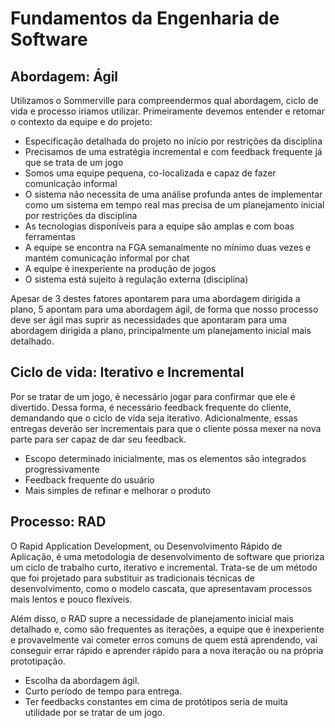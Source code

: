 # Fundamentos da Engenharia de Software

## Abordagem: Ágil
Utilizamos o Sommerville para compreendermos qual abordagem, ciclo de vida e processo iriamos utilizar. Primeiramente devemos entender e retomar o contexto da equipe e do projeto:

- Especificação detalhada do projeto no início por restrições da disciplina
- Precisamos de uma estratégia incremental e com feedback frequente já que se trata de um jogo
- Somos uma equipe pequena, co-localizada e capaz de fazer comunicação informal
- O sistema não necessita de uma análise profunda antes de implementar como um sistema em tempo real mas precisa de um planejamento inicial por restrições da disciplina
- As tecnologias disponíveis para a equipe são amplas e com boas ferramentas
- A equipe se encontra na FGA semanalmente no mínimo duas vezes e mantém comunicação informal por chat
- A equipe é inexperiente na produção de jogos
- O sistema está sujeito à regulação externa (disciplina)

Apesar de 3 destes fatores apontarem para uma abordagem dirigida a plano, 5 apontam para uma abordagem ágil, de forma que nosso processo deve ser ágil mas suprir as necessidades que apontaram para uma abordagem dirigida a plano, principalmente um planejamento inicial mais detalhado.

## Ciclo de vida: Iterativo e Incremental
Por se tratar de um jogo, é necessário jogar para confirmar que ele é divertido. Dessa forma, é necessário feedback frequente do cliente, demandando que o ciclo de vida seja iterativo. Adicionalmente, essas entregas deverão ser incrementais para que o cliente possa mexer na nova parte para ser capaz de dar seu feedback.

- Escopo determinado inicialmente, mas os elementos são integrados progressivamente
- Feedback frequente do usuário
- Mais simples de refinar e melhorar o produto

## Processo: RAD
O Rapid Application Development, ou Desenvolvimento Rápido de Aplicação, é uma metodologia de desenvolvimento de software que prioriza um ciclo de trabalho curto, iterativo e incremental. Trata-se de um método que foi projetado para substituir as tradicionais técnicas de desenvolvimento, como o modelo cascata, que apresentavam processos mais lentos e pouco flexíveis.

Além disso, o RAD supre a necessidade de planejamento inicial mais detalhado e, como são frequentes as iterações, a equipe que é inexperiente e provavelmente vai cometer erros comuns de quem está aprendendo, vai conseguir errar rápido e aprender rápido para a nova iteração ou na própria prototipação.

- Escolha da abordagem ágil.
- Curto período de tempo para entrega.
- Ter feedbacks constantes em cima de protótipos seria de muita utilidade por se tratar de um jogo.

